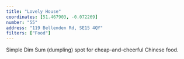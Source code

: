 ```yaml
---
title: "Lovely House"
coordinates: [51.467903, -0.072269]
number: "55"
address: "119 Bellenden Rd, SE15 4QY"
filters: ["Food"]
---
```


Simple Dim Sum (dumpling) spot for cheap-and-cheerful Chinese food.

